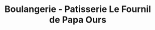 ---
title: "Boulangerie - Patisserie Le Fournil de Papa Ours"
url: /erstein/boulangerie-patisserie-le-fournil-de-papa-ours/
shop: boulangerie
---